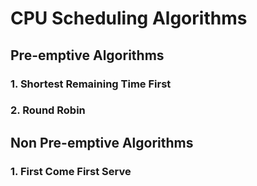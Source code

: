 # CPU Scheduling Algorithms

## Pre-emptive Algorithms 
### 1. Shortest Remaining Time First
### 2. Round Robin 

## Non Pre-emptive Algorithms
### 1. First Come First Serve
